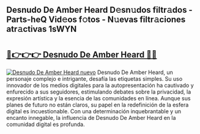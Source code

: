 ## Desnudo De Amber Heard D𝚎sn𝚞dos filtr𝚊dos - Parts-heQ Vid𝚎os f𝚘tos - N𝚞evas filtr𝚊ciones atr𝚊ctivas 1sWYN

# <h2><a href="http://mb7v7rn.tromn.icu/?c=Desnudo+De+Amber+Heard">🔗👉👉👉 Desnudo De Amber Heard 🔗🔗</a></h2>

[![Desnudo De Amber Heard nuevo](https://i.imgur.com/pEAQMta.gif)](http://mb7v7rn.tromn.icu/?c=Desnudo+De+Amber+Heard)
Desnudo De Amber Heard, un personaje complejo e intrigante, desafía las etiquetas simples. Su uso innovador de los medios digitales para la autopresentación ha cautivado y enfurecido a sus seguidores, estimulando debates sobre la privacidad, la expresión artística y la esencia de las comunidades en línea. Aunque sus planes de futuro no están claros, su papel en la redefinición de la esfera digital es incuestionable. Con una determinación inquebrantable y un encanto innegable, la influencia de Desnudo De Amber Heard en la comunidad digital es profunda.
